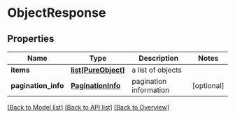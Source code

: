 # ObjectResponse

## Properties
Name | Type | Description | Notes
------------ | ------------- | ------------- | -------------
**items** | [**list[PureObject]**](PureObject.md) | a list of objects | 
**pagination_info** | [**PaginationInfo**](PaginationInfo.md) | pagination information | [optional] 

[[Back to Model list]](index.md#documentation-for-models) [[Back to API list]](index.md#endpoint-properties) [[Back to Overview]](index.md)


